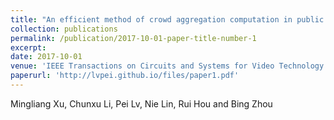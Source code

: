 ```yaml
---
title: "An efficient method of crowd aggregation computation in public areas"
collection: publications
permalink: /publication/2017-10-01-paper-title-number-1
excerpt:
date: 2017-10-01
venue: 'IEEE Transactions on Circuits and Systems for Video Technology'
paperurl: 'http://lvpei.github.io/files/paper1.pdf'
---
```


Mingliang Xu, Chunxu Li, Pei Lv, Nie Lin, Rui Hou and Bing Zhou